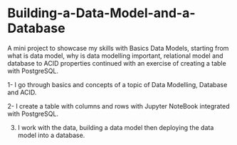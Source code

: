 # Building-a-Data-Model-and-a-Database
A mini project to showcase my skills with Basics Data Models, starting from what is data model, why is data modelling important, relational model and database to ACID properties continued with an exercise of creating a table with PostgreSQL.


1- I go through basics and concepts of a topic of Data Modelling, Database and ACID.

2- I create a table with columns and rows with Jupyter NoteBook integrated with PostgreSQL.


3. I work with the data, building a data model then deploying the data model into a database.
